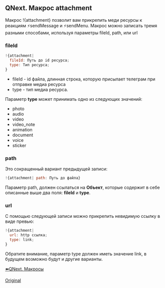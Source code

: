## QNext. Макрос attachment

Макрос !{attachment} позволит вам прикрепить меди ресурсы к реакциям ⚡️sendMessage и ⚡️sendMenu. Макрос можно записать тремя разными способами, используя параметры fileId, path, или url
### fileId
```js 
!{attachment|
  fileId: Путь до id ресурса;
  type: Тип ресурса;
}
```
* fileId - id файла, длинная строка, которую присылает телеграм при отправке медиа ресурса
* type - тип медиа ресурса.

Параметр **type** может принимать одно из следующих значений:
* photo
* audio
* video
* video_note
* animation
* document
* voice
* sticker


### path

Это сокращенный вариант предыдущей записи:
```js 
!{attachment| path: Путь до файла}
```

Параметр path, должен ссылаться на **Объект**, которые содержит в себе описанные выше два поля: **fileId** и **type**.


### url

С помощью следующей записи можно прикрепить невидимую ссылку в виде превью:
```js 
!{attachment|
  url: http ссылка;
  type: link;
}
```

Обратите внимание, параметр type должен иметь значение link, в будущем возможно будут и другие варианты. 





[⬅️QNext. Макросы](/docs-test/_export/macros)

 
  
[Original](https://telegra.ph/QNext-Macros-attachment-10-16)